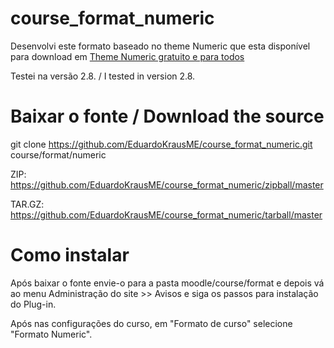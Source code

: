 # course_format_numeric
Desenvolvi este formato baseado no theme Numeric que esta disponível para download em  [Theme Numeric gratuito e para todos](http://moodle.eduardokraus.com/theme-numeric)

Testei na versão 2.8. / I tested in version 2.8.

# Baixar o fonte / Download the source
git clone https://github.com/EduardoKrausME/course_format_numeric.git course/format/numeric

ZIP: https://github.com/EduardoKrausME/course_format_numeric/zipball/master

TAR.GZ: https://github.com/EduardoKrausME/course_format_numeric/tarball/master

# Como instalar
Após baixar o fonte envie-o para a pasta moodle/course/format e depois vá ao menu Administração do site >> Avisos e siga os passos para instalação do Plug-in.

Após nas configurações do curso, em "Formato de curso" selecione "Formato Numeric".